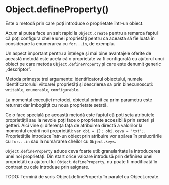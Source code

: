 # Object.defineProperty()

Este o metodă prin care poți introduce o proprietate într-un obiect.

Acum ai putea face un salt rapid la `Object.create` pentru a remarca faptul că poți configura cheile unei proprietăți pentru ca aceasta să fie luată în considerare la enumerarea cu `for...in`, de exemplu.

Un aspect important pentru a înțelege și mai bine avantajele oferite de această metodă este acela că o proprietate va fi configurată cu ajutorul unui obiect pe care metoda `Object.defineProperty` și care este denumit generic „descriptor”.

Metoda primește trei argumente: identificatorul obiectului, numele identificatorului viitoarei proprietăți și descrierea sa prin binecunoscuți: `writable`, `enumerable`, `configurable`.

La momentul execuției metodei, obiectul primit ca prim parametru este returnat dar îmbogățit cu noua proprietate setată.

Ce o face specială pe această metodă este faptul că poți seta atributele proprietății sau la nevoie poți face o proprietate accesibilă prin setteri și getteri. Aici vine și diferența față de atribuirea directă a valorilor la momentul creării noii proprietăți: `var obi = {}; obi.ceva = 'txt';`.
Proprietățile introduce într-un obiect prin atribuire vor apărea în prelucrările cu `for...in` sau la numărarea cheilor cu `Object.keys`.

`Object.defineProperty` aduce ceva foarte util: granularitate la introducerea unei noi proprietăți. Din start orice valoare introdusă prin definirea unei proprietăți cu ajutorul lui `Object.defineProperty`, nu poate fi modificată în contrast cu cele introduse prin asignare.

TODO: Termină de scris Object.defineProperty în paralel cu Object.create.
